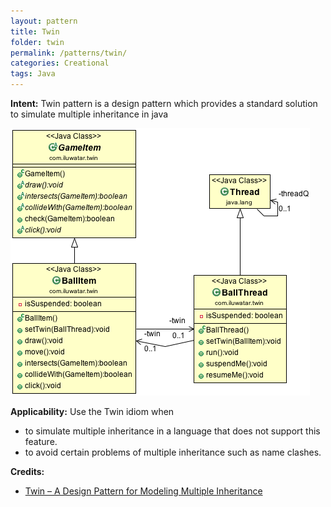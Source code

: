 ```yaml
---
layout: pattern
title: Twin
folder: twin
permalink: /patterns/twin/
categories: Creational
tags: Java
---
```


**Intent:**  Twin pattern is a design pattern which provides a standard solution to simulate multiple
inheritance in java



![alt text](./etc/twin.png "Twin")

**Applicability:** Use the Twin idiom when

* to simulate multiple inheritance in a language that does not support this feature.
* to avoid certain problems of multiple inheritance such as name clashes.

**Credits:**

* [Twin – A Design Pattern for Modeling Multiple Inheritance](http://www.ssw.uni-linz.ac.at/Research/Papers/Moe99/Paper.pdf)